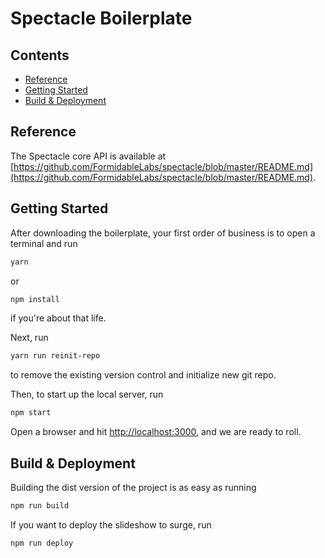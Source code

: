 # Spectacle Boilerplate

## Contents

- [Reference](#reference)
- [Getting Started](#getting-started)
- [Build & Deployment](#build-deployment)

## Reference

The Spectacle core API is available at [https://github.com/FormidableLabs/spectacle/blob/master/README.md](https://github.com/FormidableLabs/spectacle/blob/master/README.md).

## Getting Started

After downloading the boilerplate, your first order of business is to open a terminal and run
```bash
yarn
```
or
```bash
npm install
```
if you're about that life.

Next, run
```bash
yarn run reinit-repo
```
to remove the existing version control and initialize new git repo.

Then, to start up the local server, run
```bash
npm start
```

Open a browser and hit [http://localhost:3000](http://localhost:3000), and we are ready to roll.

## Build & Deployment

Building the dist version of the project is as easy as running
```bash
npm run build
```

If you want to deploy the slideshow to surge, run
```bash
npm run deploy
```
